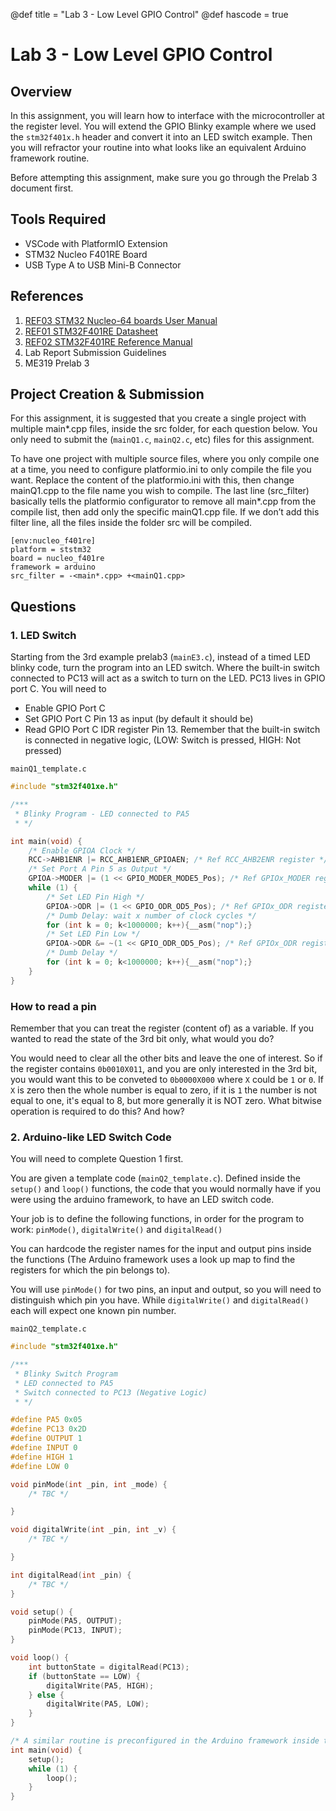 @def title = "Lab 3 - Low Level GPIO Control"
@def hascode = true

# Lab 3 -  Low Level GPIO Control

## Overview
In this assignment, you will learn how to interface with the microcontroller at the register level. You will extend the GPIO Blinky example where we used the `stm32f401x.h` header and convert it into an LED switch example. Then you will refractor your routine into what looks like an equivalent Arduino framework routine. 

Before attempting this assignment, make sure you go through the Prelab 3 document first. 

## Tools Required
- VSCode with PlatformIO Extension
- STM32 Nucleo F401RE Board 
- USB Type A to USB Mini-B Connector

## References
1. [REF03 STM32 Nucleo-64 boards User Manual](/assets/reference_docs/REF03_STM32_Nucleo-64_boards_User_Manual.pdf)
2. [REF01 STM32F401RE Datasheet](/assets/assets/reference_docs/REF01_STM32F401RE_DATASHEET.pdf)
3. [REF02 STM32F401RE Reference Manual](/assets/reference_docs/REF02_STM32F401xBC_and_STM32F401xDE_Reference_Manual.pdf)
4. Lab Report Submission Guidelines
5. ME319 Prelab 3
  
## Project Creation & Submission
For this assignment, it is suggested that you create a single project with multiple main*.cpp files, inside the src folder, for each question below.
You only need to submit the (`mainQ1.c`, `mainQ2.c`, etc) files for this assignment.

To have one project with multiple source files, where you only compile one at a time, you need to configure platformio.ini to only compile the file you want. Replace the content of the platformio.ini with this, then change mainQ1.cpp to the file name you wish to compile. The last line (src_filter) basically tells the platformio configurator to remove all main*.cpp from the compile list, then add only the specific mainQ1.cpp file. If we don’t add this filter line, all the files inside the folder src will be compiled.

```
[env:nucleo_f401re]
platform = ststm32
board = nucleo_f401re
framework = arduino
src_filter = -<main*.cpp> +<mainQ1.cpp>
```

## Questions
### 1. LED Switch
Starting from the 3rd example prelab3 (`mainE3.c`), instead of a timed LED blinky code, turn the program into an LED switch. Where the built-in switch connected to PC13 will act as a switch to turn on the LED. PC13 lives in GPIO port C. You will need to 
-	Enable GPIO Port C
-	Set GPIO Port C Pin 13 as input (by default it should be)
-	Read GPIO Port C IDR register Pin 13. 
Remember that the built-in switch is connected in negative logic, (LOW: Switch is pressed, HIGH: Not pressed)

`mainQ1_template.c`
```cpp
#include "stm32f401xe.h"

/***
 * Blinky Program - LED connected to PA5
 * */

int main(void) {
    /* Enable GPIOA Clock */
    RCC->AHB1ENR |= RCC_AHB1ENR_GPIOAEN; /* Ref RCC_AHB2ENR register */
    /* Set Port A Pin 5 as Output */
    GPIOA->MODER |= (1 << GPIO_MODER_MODE5_Pos); /* Ref GPIOx_MODER register */
    while (1) {
        /* Set LED Pin High */
        GPIOA->ODR |= (1 << GPIO_ODR_OD5_Pos); /* Ref GPIOx_ODR register*/
        /* Dumb Delay: wait x number of clock cycles */
        for (int k = 0; k<1000000; k++){__asm("nop");}
        /* Set LED Pin Low */
        GPIOA->ODR &= ~(1 << GPIO_ODR_OD5_Pos); /* Ref GPIOx_ODR register*/
        /* Dumb Delay */
        for (int k = 0; k<1000000; k++){__asm("nop");}
    }
}
```
### How to read a pin
Remember that you can treat the register (content of) as a variable. If you wanted to read the state of the 3rd bit only, what would you do?

You would need to clear all the other bits and leave the one of interest. So if the register contains `0b0010X011`, and you are only interested in the 3rd bit, you would want this to be conveted to `0b0000X000` where `X` could be `1` or `0`. If `X` is zero then the whole number is equal to zero, if it is `1` the number is not equal to one, it's equal to 8, but more generally it is NOT zero. What bitwise operation is required to do this? And how?


### 2. Arduino-like LED Switch Code
You will need to complete Question 1 first.

You are given a template code (`mainQ2_template.c`). Defined inside the `setup()` and `loop()` functions, the code that you would normally have if you were using the arduino framework, to have an LED switch code. 

Your job is to define the following functions, in order for the program to work: `pinMode()`, `digitalWrite()` and `digitalRead()`

You can hardcode the register names for the input and output pins inside the functions (The Arduino framework uses a look up map to find the registers for which the pin belongs to).

You will use `pinMode()` for two pins, an input and output, so you will need to distinguish which pin you have. While `digitalWrite()` and `digitalRead()` each will expect one known pin number. 

`mainQ2_template.c`

```cpp
#include "stm32f401xe.h"

/***
 * Blinky Switch Program
 * LED connected to PA5
 * Switch connected to PC13 (Negative Logic)
 * */

#define PA5 0x05
#define PC13 0x2D
#define OUTPUT 1
#define INPUT 0
#define HIGH 1
#define LOW 0

void pinMode(int _pin, int _mode) {
    /* TBC */

}

void digitalWrite(int _pin, int _v) {
    /* TBC */

}

int digitalRead(int _pin) {
    /* TBC */
}

void setup() {
    pinMode(PA5, OUTPUT);
    pinMode(PC13, INPUT);
}

void loop() {
    int buttonState = digitalRead(PC13);
    if (buttonState == LOW) {
        digitalWrite(PA5, HIGH);
    } else {
        digitalWrite(PA5, LOW);
    }
}

/* A similar routine is preconfigured in the Arduino framework inside the main function */
int main(void) {
    setup();
    while (1) {
        loop();
    }
}
```